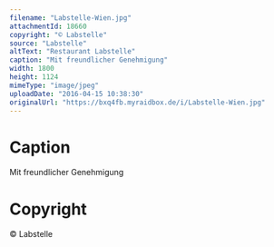 ```yaml
---
filename: "Labstelle-Wien.jpg"
attachmentId: 18660
copyright: "© Labstelle"
source: "Labstelle"
altText: "Restaurant Labstelle"
caption: "Mit freundlicher Genehmigung"
width: 1800
height: 1124
mimeType: "image/jpeg"
uploadDate: "2016-04-15 10:38:30"
originalUrl: "https://bxq4fb.myraidbox.de/i/Labstelle-Wien.jpg"
---
```


# Caption

Mit freundlicher Genehmigung

# Copyright

© Labstelle
